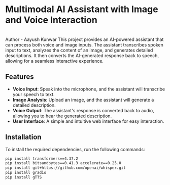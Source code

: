 # Multimodal AI Assistant with Image and Voice Interaction
 <br>
 Author - Aayush Kunwar
This project provides an AI-powered assistant that can process both voice and image inputs. The assistant transcribes spoken input to text, analyzes the content of an image, and generates detailed descriptions. It then converts the AI-generated response back to speech, allowing for a seamless interactive experience.

## Features
- **Voice Input**: Speak into the microphone, and the assistant will transcribe your speech to text.
- **Image Analysis**: Upload an image, and the assistant will generate a detailed description.
- **Voice Output**: The assistant's response is converted back to audio, allowing you to hear the generated description.
- **User Interface**: A simple and intuitive web interface for easy interaction.

## Installation

To install the required dependencies, run the following commands:

```sh
pip install transformers==4.37.2
pip install bitsandbytes==0.41.3 accelerate==0.25.0
pip install git+https://github.com/openai/whisper.git
pip install gradio
pip install gTTS
